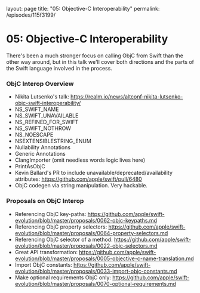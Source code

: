 layout: page
title: "05: Objective-C Interoperability"
permalink: /episodes/115f3199/

# 05: Objective-C Interoperability

There's been a much stronger focus on calling ObjC from Swift than the other way around, but in this talk we'll cover both directions and the parts of the Swift language involved in the process.

### ObjC Interop Overview

- Nikita Lutsenko's talk: https://realm.io/news/altconf-nikita-lutsenko-objc-swift-interoperability/
 - NS_SWIFT_NAME
 - NS_SWIFT_UNAVAILABLE
 - NS_REFINED_FOR_SWIFT
 - NS_SWIFT_NOTHROW
 - NS_NOESCAPE
 - NSEXTENSIBLESTRING_ENUM
 - Nullability Annotations
 - Generic Annotations
- ClangImporter (omit needless words logic lives here)
- PrintAsObjC
 - Kevin Ballard's PR to include unavailable/deprecated/availability attributes: https://github.com/apple/swift/pull/6480
 - ObjC codegen via string manipulation. Very hackable.

### Proposals on ObjC Interop

- Referencing ObjC key-paths: https://github.com/apple/swift-evolution/blob/master/proposals/0062-objc-keypaths.md
- Referencing ObjC property selectors: https://github.com/apple/swift-evolution/blob/master/proposals/0064-property-selectors.md
- Referencing ObjC selector of a method: https://github.com/apple/swift-evolution/blob/master/proposals/0022-objc-selectors.md
- Great API transformation: https://github.com/apple/swift-evolution/blob/master/proposals/0005-objective-c-name-translation.md
- Import ObjC constants: https://github.com/apple/swift-evolution/blob/master/proposals/0033-import-objc-constants.md
- Make optional requirements ObjC only: https://github.com/apple/swift-evolution/blob/master/proposals/0070-optional-requirements.md
